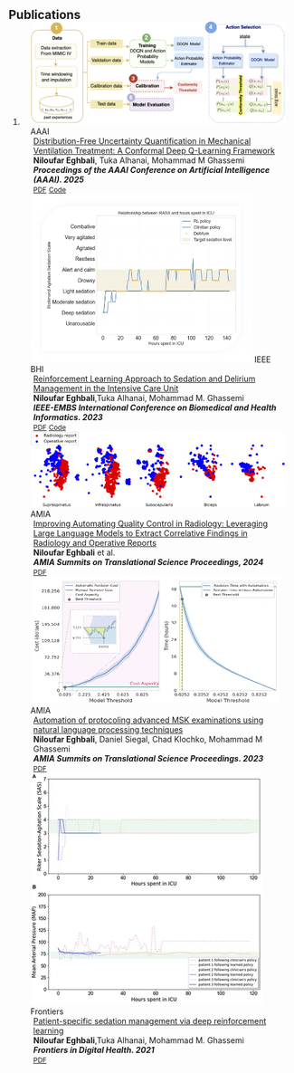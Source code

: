 <h2 id="publications" style="margin: 2px 0px -15px;">Publications</h2>

<div class="publications">
<ol class="bibliography">

<li>
<div class="pub-row">
  <div class="col-sm-3 abbr" style="position: relative;padding-right: 15px;padding-left: 15px;">
    <img src="assets/img/conformal.png" class="teaser img-fluid z-depth-1">
    <abbr class="badge">AAAI</abbr>
  </div>
  <div class="col-sm-9" style="position: relative;padding-right: 15px;padding-left: 20px;">
    <div class="title"><a href="https://arxiv.org/abs/2412.12597">Distribution-Free Uncertainty Quantification in Mechanical Ventilation Treatment: A Conformal Deep Q-Learning Framework
</a></div>
    <div class="author"> <strong>Niloufar Eghbali</strong>, Tuka Alhanai, Mohammad M Ghassemi  </div>
    <div class="periodical"><em> <strong> Proceedings of the AAAI Conference on Artificial Intelligence (AAAI). 2025</strong> </em></div>
    <div class="links">
        <a href="https://arxiv.org/pdf/2412.12597" class="btn btn-sm z-depth-0" role="button" target="_blank" style="font-size:12px;">PDF</a>
        <a href="https://github.com/HAAIL/ConformalDQN" class="btn btn-sm z-depth-0" role="button" target="_blank" style="font-size:12px;">Code</a>
    </div>
  </div>
</div>
<div class="pub-row">
  <div class="col-sm-3 abbr" style="position: relative;padding-right: 15px;padding-left: 15px;">
    <img src="assets/img/delirium.png" class="teaser img-fluid z-depth-1">
    <abbr class="badge">IEEE BHI</abbr>
  </div>

  <div class="col-sm-9" style="position: relative;padding-right: 15px;padding-left: 20px;">
    <div class="title"><a href="https://ieeexplore.ieee.org/document/10313431">Reinforcement Learning Approach to Sedation and Delirium Management in the Intensive Care Unit</a></div>
    <div class="author"> <strong>Niloufar Eghbali</strong>,Tuka Alhanai, Mohammad M. Ghassemi </div>
    <div class="periodical"><em> <strong> IEEE-EMBS International Conference on Biomedical and Health Informatics. 2023</strong> </em></div>
    <div class="links">
      <a href="https://ieeexplore.ieee.org/document/10313431" class="btn btn-sm z-depth-0" role="button" target="_blank" style="font-size:12px;">PDF</a>
      <a href="https://github.com/HAAIL/sedation-delirium-management-using-rl" class="btn btn-sm z-depth-0" role="button" target="_blank" style="font-size:12px;">Code</a> 
      <!-- <a href="https://class-il.mpi-inf.mpg.de/mnemonics/" class="btn btn-sm z-depth-0" role="button" target="_blank" style="font-size:12px;">Project Page</a> -->
      <!-- <a href="https://dblp.uni-trier.de/rec/journals/corr/abs-2305-09648.html?view=bibtex" class="btn btn-sm z-depth-0" role="button" target="_blank" style="font-size:12px;">BibTex</a> -->
      <!-- <strong><i style="color:#e74d3c">Spotlight Presentation</i></strong> -->
    </div>
  </div>
</div>
<div class="pub-row">
  <div class="col-sm-3 abbr" style="position: relative;padding-right: 15px;padding-left: 15px;">
    <img src="assets/img/correlation.png" class="teaser img-fluid z-depth-1">
    <abbr class="badge">AMIA</abbr>
  </div>
  <div class="col-sm-9" style="position: relative;padding-right: 15px;padding-left: 20px;">
    <div class="title"><a href="https://pubmed.ncbi.nlm.nih.gov/38827099/">Improving Automating
Quality Control in Radiology: Leveraging Large Language Models to Extract Correlative Findings in Radiology
and Operative Reports</a></div>
    <div class="author"> <strong>Niloufar Eghbali</strong> et al. </div>
    <div class="periodical"><em> <strong> AMIA Summits on Translational Science Proceedings, 2024</strong> </em></div>
    <div class="links">
      <a href="https://pubmed.ncbi.nlm.nih.gov/38827099/" class="btn btn-sm z-depth-0" role="button" target="_blank" style="font-size:12px;">PDF</a>
    </div>
  </div>
</div>
<div class="pub-row">
  <div class="col-sm-3 abbr" style="position: relative;padding-right: 15px;padding-left: 15px;">
    <img src="assets/img/protocoling.png" class="teaser img-fluid z-depth-1">
    <abbr class="badge">AMIA</abbr>
  </div>
  <div class="col-sm-9" style="position: relative;padding-right: 15px;padding-left: 20px;">
    <div class="title"><a href="https://pubmed.ncbi.nlm.nih.gov/37350898/">Automation of protocoling advanced MSK examinations using natural language processing techniques</a></div>
    <div class="author"> <strong>Niloufar Eghbali</strong>, Daniel Siegal, Chad Klochko, Mohammad M Ghassemi  </div>
    <div class="periodical"><em> <strong> AMIA Summits on Translational Science Proceedings. 2023</strong> </em></div>
    <div class="links"><a href="https://pubmed.ncbi.nlm.nih.gov/37350898/" class="btn btn-sm z-depth-0" role="button" target="_blank" style="font-size:12px;">PDF</a></div>
  </div>
</div>
<div class="pub-row">
  <div class="col-sm-3 abbr" style="position: relative;padding-right: 15px;padding-left: 15px;">
    <img src="assets/img/sedation.png" class="teaser img-fluid z-depth-1">
    <abbr class="badge">Frontiers</abbr>
  </div>

  <div class="col-sm-9" style="position: relative;padding-right: 15px;padding-left: 20px;">
    <div class="title"><a href="https://www.frontiersin.org/journals/digital-health/articles/10.3389/fdgth.2021.608893/full">Patient-specific sedation management via deep reinforcement learning</a></div>
    <div class="author"> <strong>Niloufar Eghbali</strong>,Tuka Alhanai, Mohammad M. Ghassemi </div>
    <div class="periodical"><em> <strong> Frontiers in Digital Health. 2021</strong> </em></div>
    <div class="links">
      <a href="https://www.frontiersin.org/journals/digital-health/articles/10.3389/fdgth.2021.608893/full" class="btn btn-sm z-depth-0" role="button" target="_blank" style="font-size:12px;">PDF</a>
    </div>
  </div>
</div>


</li>
